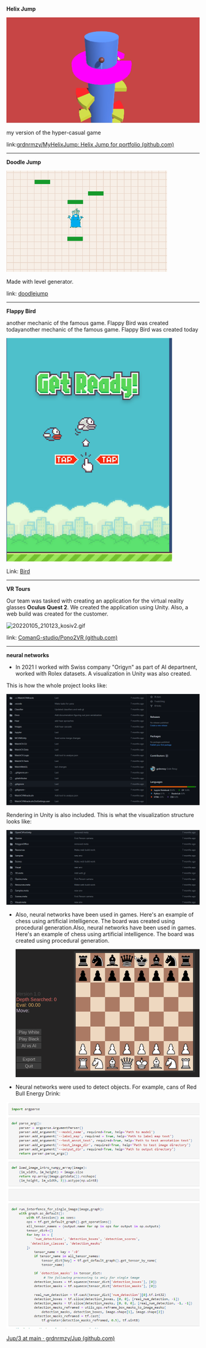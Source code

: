 **Helix Jump**

![helix.gif](Res/helix.gif)

my version of the hyper-casual game

link:[grdnrmzy/MyHelixJump: Helix Jump for portfolio (github.com)](https://github.com/grdnrmzy/MyHelixJump)

---

**Doodle Jump**

![doodlejump.gif](Res/doodlejump.gif)

Made with level generator.

link: [doodlejump](https://github.com/grdnrmzy/doodlejump)

---

**Flappy Bird**

another mechanic of the famous game. Flappy Bird was created todayanother mechanic of the famous game. Flappy Bird was created today

![20220105_214635_bird.gif](assets/20220105_214635_bird.gif)

Link: [Bird](https://github.com/grdnrmzy/FlappyBird)

---

**VR Tours**

Our team was tasked with creating an application for the virtual reality glasses **Oculus Quest 2**. We created the application using Unity. Also, a web build was created for the customer.

![20220105_210123_kosiv2.gif](assets/20220105_210123_kosiv2.gif)

link: [ComanG-studio/Pono2VR (github.com)](https://github.com/ComanG-studio/Pono2VR)

---

**neural networks**

* In 2021 I worked with Swiss company "Origyn" as part of AI departnent, worked with Rolex datasets. A visualization in Unity was also created.

This is how the whole project looks like:

![20220105_211812_project.png](assets/20220105_211812_project.png)

Rendering in Unity is also included. This is what the visualization structure looks like:

![20220105_211925_structure.png](assets/20220105_211925_structure.png)

* Also, neural networks have been used in games. Here's an example of chess using artificial intelligence. The board was created using procedural generation.Also, neural networks have been used in games. Here's an example of chess using artificial intelligence. The board was created using procedural generation.

  ![20220105_212423_chess.gif](assets/20220105_212423_chess.gif)
* Neural networks were used to detect objects. For example, cans of Red Bull Energy Drink:

![20220105_212923_redbullnn.png](assets/20220105_212923_redbullnn.png)

[Jup/3 at main · grdnrmzy/Jup (github.com)](https://github.com/grdnrmzy/Jup/tree/main/3)
